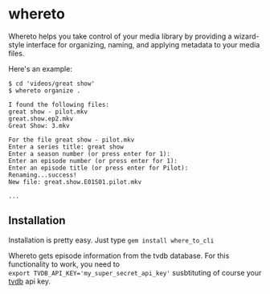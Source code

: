 # whereto

Whereto helps you take control of your media library by providing a wizard-style interface for organizing, naming, and applying metadata to your media files.  

Here's an example:  

```
$ cd 'videos/great show'
$ whereto organize .

I found the following files:
great show - pilot.mkv
great.show.ep2.mkv
Great Show: 3.mkv

For the file great show - pilot.mkv
Enter a series title: great show 
Enter a season number (or press enter for 1): 
Enter an episode number (or press enter for 1):
Enter an episode title (or press enter for Pilot): 
Renaming...success!
New file: great.show.E01S01.pilot.mkv

... 
```
## Installation

Installation is pretty easy. Just type `gem install where_to_cli`

Whereto gets episode information from the tvdb database. For this functionality to work, you need to  
`export TVDB_API_KEY='my_super_secret_api_key'` susbtituting of course your [tvdb](thetvdb.com) api key. 
